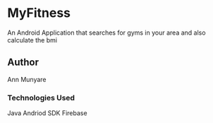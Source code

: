 # MyFitness
An Android Application that searches for gyms in your area and also calculate the bmi
## Author
Ann Munyare
### Technologies Used
Java
Andriod SDK
Firebase
